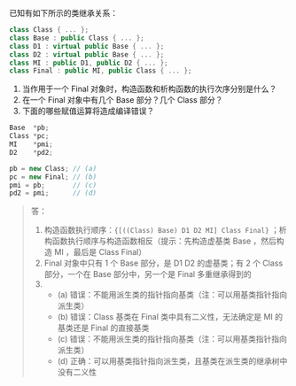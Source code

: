 已知有如下所示的类继承关系：

```cpp
class Class { ... };
class Base : public Class { ... };
class D1 : virtual public Base { ... };
class D2 : virtual public Base { ... };
class MI : public D1, public D2 { ... };
class Final : public MI, public Class { ... };
```

1. 当作用于一个 Final 对象时，构造函数和析构函数的执行次序分别是什么？  
2. 在一个 Final 对象中有几个 Base 部分？几个 Class 部分？  
3. 下面的哪些赋值运算将造成编译错误？

```cpp
Base  *pb;
Class *pc;
MI    *pmi;
D2    *pd2;

pb = new Class; // (a)
pc = new Final; // (b)
pmi = pb;       // (c)
pd2 = pmi;      // (d)
```

> 答：
>
> 1. 构造函数执行顺序：`{[((Class) Base) D1 D2 MI] Class Final}` ；析构函数执行顺序与构造函数相反（提示：先构造虚基类 Base ，然后构造 MI ，最后是 Class Final）  
> 2. Final 对象中只有 1 个 Base 部分，是 D1 D2 的虚基类；有 2 个 Class 部分，一个在 Base 部分中，另一个是 Final 多重继承得到的
> 3.
>    * (a) 错误：不能用派生类的指针指向基类（注：可以用基类指针指向派生类）  
>    * (b) 错误：Class 基类在 Final 类中具有二义性，无法确定是 MI 的基类还是 Final 的直接基类  
>    * (c) 错误：不能用派生类的指针指向基类（注：可以用基类指针指向派生类）  
>    * (d) 正确：可以用基类指针指向派生类，且基类在派生类的继承树中没有二义性
